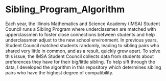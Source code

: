 # Sibling_Program_Algorithm
Each year, the Illinois Mathematics and Science Academy (IMSA) Student Council runs a Sibling Program where underclassmen are matched with
upperclassmen to foster close connections between students and help underclassmen adjust to the new school environment. In previous years,
Student Council matched students randomly, leading to sibling pairs who shared very little in common, and as a result, quickly grew
apart. To solve this issue, the IMSA Student Council collects data from students about preferences they have for their big/little sibling.
To help sift through the data, I developed the algorithm in this repository which determines sibling pairs who have the highest degree of
compatibility. 
